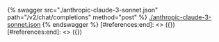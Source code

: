 [#references:start]: <> ({ "template": "openapi" })
[#references:start]: <> ({ "template": "openapi" })
{% swagger src="./anthropic-claude-3-sonnet.json" path="/v2/chat/completions" method="post" %}
[./anthropic-claude-3-sonnet.json](./anthropic-claude-3-sonnet.json)
{% endswagger %}
[#references:end]: <> ({})
[#references:end]: <> ({})